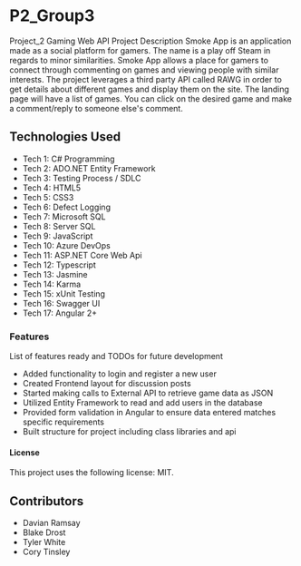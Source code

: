 # P2_Group3
Project_2 Gaming Web API
Project Description
Smoke App is an application made as a social platform for gamers. The name is a play off Steam in regards to minor similarities. Smoke App allows a place for gamers to connect through commenting on games and viewing people with similar interests. The project leverages a third party API called RAWG in order to get details about different games and display them on the site. The landing page will have a list of games. You can click on the desired game and make a comment/reply to someone else's comment.

## Technologies Used
- Tech 1: C# Programming 
- Tech 2: ADO.NET Entity Framework 
- Tech 3: Testing Process / SDLC 
- Tech 4: HTML5 
- Tech 5: CSS3 
- Tech 6: Defect Logging 
- Tech 7: Microsoft SQL 
- Tech 8: Server SQL 
- Tech 9: JavaScript
- Tech 10: Azure DevOps
- Tech 11: ASP.NET Core Web Api
- Tech 12: Typescript
- Tech 13: Jasmine
- Tech 14: Karma
- Tech 15: xUnit Testing
- Tech 16: Swagger UI
- Tech 17: Angular 2+

### Features
List of features ready and TODOs for future development
- Added functionality to login and register a new user 
- Created Frontend layout for discussion posts
- Started making calls to External API to retrieve game data as JSON
- Utilized Entity Framework to read and add users in the database
- Provided form validation in Angular to ensure data entered matches specific requirements
- Built structure for project including class libraries and api


#### License
This project uses the following license: MIT.

## Contributors
- Davian Ramsay
- Blake Drost
- Tyler White
- Cory Tinsley
